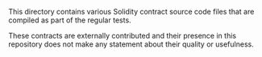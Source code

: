 This directory contains various Solidity contract source code files
that are compiled as part of the regular tests.

These contracts are externally contributed and their presence in this
repository does not make any statement about their quality or usefulness.
